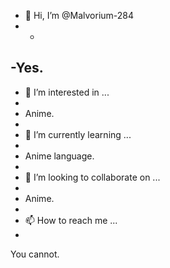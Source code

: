 - 👋 Hi, I’m @Malvorium-284
- -
-Yes.
-
- 👀 I’m interested in ...
- 
- Anime.
- 
- 🌱 I’m currently learning ...
- 
- Anime language.
- 
- 💞️ I’m looking to collaborate on ... 
- 
- Anime.
- 
- 📫 How to reach me ...
- 
You cannot.


<!---
Malvorium-284/Malvorium-284 is a ✨ special ✨ repository because its `README.md` (this file) appears on your GitHub profile.
You can click the Preview link to take a look at your changes.
--->
